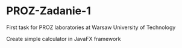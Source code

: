 # PROZ-Zadanie-1
First task for PROZ laboratories at Warsaw University of Technology

Create simple calculator in JavaFX framework
